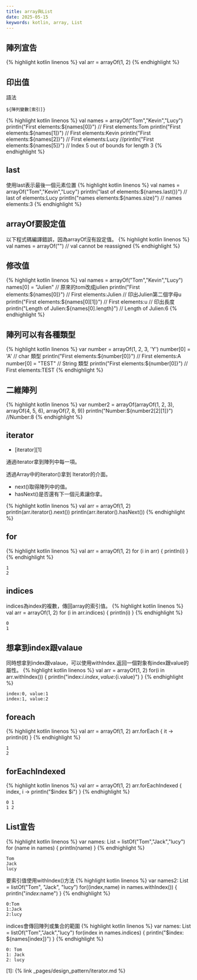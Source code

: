 ```yaml
---
title: array與List
date: 2025-05-15
keywords: kotlin, array, List
---
```

## 陣列宣告
{% highlight kotlin linenos %}
val arr = arrayOf(1, 2)
{% endhighlight %}

## 印出值
語法
```
${陣列變數[索引]}
```
{% highlight kotlin linenos %}
val names = arrayOf("Tom","Kevin","Lucy")
println("First elements:${names[0]}")  // First elements:Tom
println("First elements:${names[1]}")  // First elements:Kevin
println("First elements:${names[2]}")  // First elements:Lucy
//println("First elements:${names[5]}")  // Index 5 out of bounds for length 3
{% endhighlight %}

## last
使用last表示最後一個元素位置
{% highlight kotlin linenos %}
val names = arrayOf("Tom","Kevin","Lucy")
println("last of elements:${names.last()}")  // last of elements:Lucy
println("names elements:${names.size}")  // names elements:3
{% endhighlight %}

## arrayOf要設定值
以下程式碼編譯錯誤，因為arrayOf沒有設定值。
{% highlight kotlin linenos %}
val names = arrayOf("") // val cannot be reassigned
{% endhighlight %}

## 修改值
{% highlight kotlin linenos %}
val names = arrayOf("Tom","Kevin","Lucy")
names[0] = "Julien"
// 原來的tom改成julien
println("First elements:${names[0]}")  // First elements:Julien
// 印出Julien第二個字母u
println("First elements:${names[0][1]}")  // First elements:u
// 印出長度
println("Length of Julien:${names[0].length}")  // Length of Julien:6
{% endhighlight %}

## 陣列可以有各種類型
{% highlight kotlin linenos %}
var number = arrayOf(1, 2, 3, 'Y')
number[0] = 'A' // char 類型
println("First elements:${number[0]}")  // First elements:A
number[0] = "TEST" // String 類型
println("First elements:${number[0]}")  // First elements:TEST
{% endhighlight %}

## 二維陣列
{% highlight kotlin linenos %}
var number2 = arrayOf(arrayOf(1, 2, 3), arrayOf(4, 5, 6), arrayOf(7, 8, 9))
println("Number:${number2[2][1]}")  //Number:8
{% endhighlight %}

## iterator
- [iterator][1]

通過iterator拿到陣列中每一項。

透過Array中的iterator()拿到 Iterator<T>的介面。
- next()取得陣列中的值。
- hasNext()是否還有下一個元素讓你拿。

{% highlight kotlin linenos %}
val arr = arrayOf(1, 2)
println(arr.iterator().next()) 
println(arr.iterator().hasNext()) 
{% endhighlight %}

## for
{% highlight kotlin linenos %}
val arr = arrayOf(1, 2)
for (i in arr) {
    println(i)
}
{% endhighlight %}
```
1
2
```

## indices
indices為index的複數，傳回array的索引值。
{% highlight kotlin linenos %}
val arr = arrayOf(1, 2)
for (i in arr.indices) {
    println(i)
}
{% endhighlight %}
```
0
1
```

## 想拿到index跟valaue
同時想拿到index跟valaue，可以使用withIndex.返回一個對象有index跟value的屬性。
{% highlight kotlin linenos %}
val arr = arrayOf(1, 2)
for(i in arr.withIndex()) {
    println("index:${i.index}, value:${i.value}")
}
{% endhighlight %}
```
index:0, value:1
index:1, value:2
```

## foreach
{% highlight kotlin linenos %}
val arr = arrayOf(1, 2)
arr.forEach { it ->
    println(it)
}
{% endhighlight %}
```
1
2
```

## forEachIndexed
{% highlight kotlin linenos %}
val arr = arrayOf(1, 2)
arr.forEachIndexed {
    index, i ->
    println("$index $i")
}
{% endhighlight %}
```
0 1
1 2
```

## List宣告
{% highlight kotlin linenos %}
var names: List<String> = listOf("Tom","Jack","lucy")
for (name in names) {
    println(name)
}
{% endhighlight %}
```
Tom
Jack
lucy
```

要索引值使用withIndex()方法
{% highlight kotlin linenos %}
var names2: List<String> = listOf("Tom", "Jack", "lucy")
for((index,name) in names.withIndex()) {
    println("$index:$name")
}
{% endhighlight %}
```
0:Tom
1:Jack
2:lucy
```

indices會傳回陣列或集合的範圍
{% highlight kotlin linenos %}
var names: List<String> = listOf("Tom","Jack","lucy")
for(index in names.indices) {
    println("$index: ${names[index]}")
}
{% endhighlight %}
```
0: Tom
1: Jack
2: lucy
```

[1]: {% link _pages/design_pattern/iterator.md %}